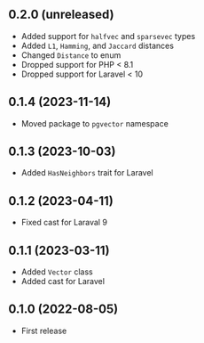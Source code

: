 ## 0.2.0 (unreleased)

- Added support for `halfvec` and `sparsevec` types
- Added `L1`, `Hamming`, and `Jaccard` distances
- Changed `Distance` to enum
- Dropped support for PHP < 8.1
- Dropped support for Laravel < 10

## 0.1.4 (2023-11-14)

- Moved package to `pgvector` namespace

## 0.1.3 (2023-10-03)

- Added `HasNeighbors` trait for Laravel

## 0.1.2 (2023-04-11)

- Fixed cast for Laraval 9

## 0.1.1 (2023-03-11)

- Added `Vector` class
- Added cast for Laravel

## 0.1.0 (2022-08-05)

- First release
